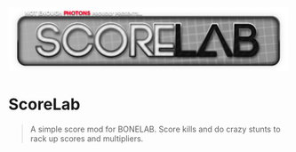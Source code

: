 <img src="https://github.com/NotEnoughPhotons/ScoreLab/blob/dev/img/scorelab_logo.png?raw=true"></img>

# ScoreLab
> A simple score mod for BONELAB. 
Score kills and do crazy stunts to rack up scores and multipliers.
